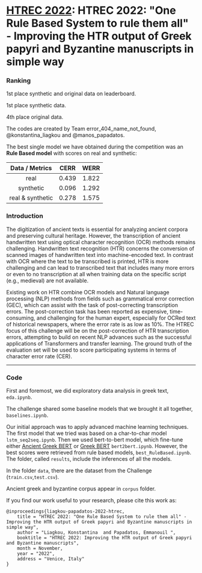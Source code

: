# [HTREC 2022](https://www.aicrowd.com/challenges/htrec-2022/): HTREC 2022: "One Rule Based System to rule them all" - Improving the HTR output of Greek papyri and Byzantine manuscripts in simple way

### Ranking

1st place synthetic and original data on leaderboard.

1st place synthetic data.

4th place original data.

The codes are created by Team error_404_name_not_found, @konstantina_liagkou and @manos_papadatos.

The best single model we have obtained during the competition 
was an **Rule Based model** with scores on real and synthetic:

|  Data / Metrics  |  CERR   |  WERR   |
|:----------------:|:-------:|:-------:|
|       real       |  0.439  |  1.822  |
|    synthetic     |  0.096  |  1.292  |
| real & synthetic |  0.278  |  1.575  |

### Introduction

The digitization of ancient texts is essential for analyzing ancient corpora and preserving cultural heritage. However, the transcription of ancient handwritten text using optical character recognition (OCR) methods remains challenging. Handwritten text recognition (HTR) concerns the conversion of scanned images of handwritten text into machine-encoded text. In contrast with OCR where the text to be transcribed is printed, HTR is more challenging and can lead to transcribed text that includes many more errors or even to no transcription at all when training data on the specific script (e.g., medieval) are not available.

Existing work on HTR combine OCR models and Natural language processing (NLP) methods from fields such as grammatical error correction (GEC), which can assist with the task of post-correcting transcription errors. The post-correction task has been reported as expensive, time-consuming, and challenging for the human expert, especially for OCRed text of historical newspapers, where the error rate is as low as 10%. The HTREC focus of this challenge will be on the post-correction of HTR transcription errors, attempting to build on recent NLP advances such as the successful applications of Transformers and transfer learning. The ground truth of the evaluation set will be used to score participating systems in terms of character error rate (CER). 

<hr>

### Code

First and foremost, we did exploratory data analysis in greek text, `eda.ipynb`.

The challenge shared some baseline models that we brought it all together, `baselines.ipynb`.

Our initial approach was to apply advanced machine learning techniques. 
The first model that we tried was based on a char-to-char model `lstm_seq2seq.ipynb`.
Then we used bert-to-bert model, which fine-tune either 
[Ancient Greek BERT](https://huggingface.co/pranaydeeps/Ancient-Greek-BERT)
or [Greek BERT](https://huggingface.co/nlpaueb/bert-base-greek-uncased-v1) `bert2bert.ipynb`.
However, the best scores were retrieved from rule based models, `best_RuleBased.ipynb`.
The folder, called `results`, include the inferences of all the models.

In the folder `data`, there are the dataset from the Challenge (`train.csv`,`test.csv`). 

Ancient greek and byzantine corpus appear in `corpus` folder.

If you find our work useful to your research, please cite this work as:

```
@inproceedings{liagkou-papadatos-2022-htrec,
    title = "HTREC 2022: "One Rule Based System to rule them all" - Improving the HTR output of Greek papyri and Byzantine manuscripts in simple way",
    author = "Liagkou, Konstantina  and Papadatos, Emmanouil ",
    booktitle = "HTREC 2022: Improving the HTR output of Greek papyri and Byzantine manuscripts",
    month = November,
    year = "2022",
    address = "Venice, Italy"
}
